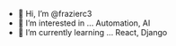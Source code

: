 - 👋 Hi, I’m @frazierc3
- 👀 I’m interested in ... Automation, AI
- 🌱 I’m currently learning ... React, Django

<!---
frazierc3/frazierc3 is a ✨ special ✨ repository because its `README.md` (this file) appears on your GitHub profile.
You can click the Preview link to take a look at your changes.
--->
